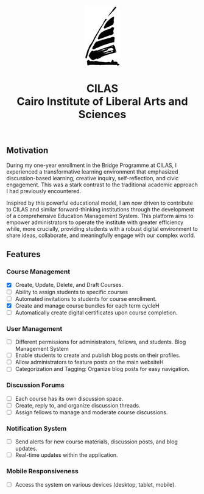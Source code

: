 <div align="center">
  <img width="92" height="157" src="public/logo.png">
  <h1>CILAS<br/> Cairo Institute of Liberal Arts and Sciences</h1>
  <br>
</div>

## Motivation

During my one-year enrollment in the Bridge Programme at CILAS, I experienced a transformative learning environment that emphasized discussion-based learning, creative inquiry, self-reflection, and civic engagement. This was a stark contrast to the traditional academic approach I had previously encountered.

Inspired by this powerful educational model, I am now driven to contribute to CILAS and similar forward-thinking institutions through the development of a comprehensive Education Management System. This platform aims to empower administrators to operate the institute with greater efficiency while, more crucially, providing students with a robust digital environment to share ideas, collaborate, and meaningfully engage with our complex world.

## Features

### Course Management

- [x] Create, Update, Delete, and Draft Courses.
- [ ] Ability to assign students to specific courses
- [ ] Automated invitations to students for course enrollment.
- [x] Create and manage course bundles for each term cycleH
- [ ] Automatically create digital certificates upon course completion.

### User Management

- [ ] Different permissions for administrators, fellows, and students.
      Blog Management System
- [ ] Enable students to create and publish blog posts on their profiles.
- [ ] Allow administrators to feature posts on the main websiteH
- [ ] Categorization and Tagging: Organize blog posts for easy navigation.

### Discussion Forums

- [ ] Each course has its own discussion space.
- [ ] Create, reply to, and organize discussion threads.
- [ ] Assign fellows to manage and moderate course discussions.

### Notification System

- [ ] Send alerts for new course materials, discussion posts, and blog updates.
- [ ] Real-time updates within the application.

### Mobile Responsiveness

- [ ] Access the system on various devices (desktop, tablet, mobile).
